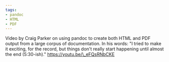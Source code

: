 ```yaml
---
tags:
- pandoc
- HTML
- PDF
---
```


Video by Craig Parker on using pandoc to create both HTML and PDF output
from a large corpus of documentation. In his words: "I tried to make it
exciting, for the record, but things don't really start happening until
almost the end (5:30-ish)." https://youtu.be/\_eFQsRNbCKE
